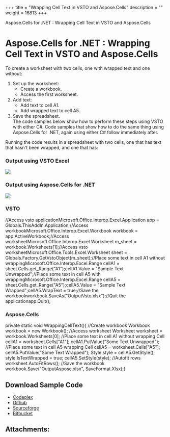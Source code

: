 +++
title = "Wrapping Cell Text in VSTO and Aspose.Cells" 
description = "" 
weight = 16813 
+++

Aspose.Cells for .NET : Wrapping Cell Text in VSTO and Aspose.Cells  

# Aspose.Cells for .NET : Wrapping Cell Text in VSTO and Aspose.Cells


To create a worksheet with two cells, one with wrapped text and one without:

1.  Set up the worksheet:
    *   Create a workbook.
    *   Access the first worksheet.
2.  Add text:
    *   Add text to cell A1.
    *   Add wrapped text to cell A5.
3.  Save the spreadsheet.  
    The code samples below show how to perform these steps using VSTO with either C#. Code samples that show how to do the same thing using Aspose.Cells for .NET, again using either C# follow immediately after.

Running the code results in a spreadsheet with two cells, one that has text that hasn't been wrapped, and one that has:

### Output using VSTO Excel

![](download/thumbnails/5020836/684639929)

### Output using Aspose.Cells for .NET

![](download/thumbnails/5020836/1728440716)

### VSTO

//Access vsto applicationMicrosoft.Office.Interop.Excel.Application app = Globals.ThisAddIn.Application;//Access workbookMicrosoft.Office.Interop.Excel.Workbook workbook = app.ActiveWorkbook;//Access worksheetMicrosoft.Office.Interop.Excel.Worksheet m\_sheet = workbook.Worksheets\[1\];//Access vsto worksheetMicrosoft.Office.Tools.Excel.Worksheet sheet = Globals.Factory.GetVstoObject(m\_sheet);//Place some text in cell A1 without wrappingMicrosoft.Office.Interop.Excel.Range cellA1 = sheet.Cells.get\_Range("A1");cellA1.Value = "Sample Text Unwrapped";//Place some text in cell A5 with wrappingMicrosoft.Office.Interop.Excel.Range cellA5 = sheet.Cells.get\_Range("A5");cellA5.Value = "Sample Text Wrapped";cellA5.WrapText = true;//Save the workbookworkbook.SaveAs("OutputVsto.xlsx");//Quit the applicationapp.Quit();

### Aspose.Cells

private static void WrappingCellText(){	//Create workbook	Workbook workbook = new Workbook();	//Access worksheet	Worksheet worksheet = workbook.Worksheets\[0\];	//Place some text in cell A1 without wrapping	Cell cellA1 = worksheet.Cells\["A1"\];	cellA1.PutValue("Some Text Unwrapped");	//Place some text in cell A5 wrapping	Cell cellA5 = worksheet.Cells\["A5"\];	cellA5.PutValue("Some Text Wrapped");	Style style = cellA5.GetStyle();	style.IsTextWrapped = true;	cellA5.SetStyle(style);	//Autofit rows	worksheet.AutoFitRows();	//Save the workbook	workbook.Save("OutputAspose.xlsx", SaveFormat.Xlsx);}

## Download Sample Code

*   [Codeplex](https://asposevsto.codeplex.com/downloads/get/1459782)
*   [Github](https://github.com/asposemarketplace/Aspose_for_VSTO/releases/download/Aspose.Cells1.1/Wrapping.Cell.Text.Aspose.Cells.zip)
*   [Sourceforge](https://sourceforge.net/projects/asposevsto/files/Aspose.Cells%20Vs%20VSTO%20Excel/Wrapping%20Cell%20Text%20(Aspose.Cells).zip/download)
*   [Bitbucket](https://bitbucket.org/asposemarketplace/aspose-for-vsto/downloads/Wrapping%20Cell%20Text%20(Aspose.Cells).zip)

## Attachments:


